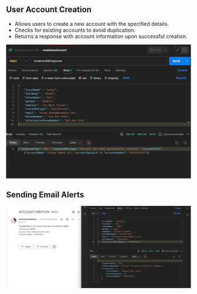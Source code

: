 ## User Account Creation
- Allows users to create a new account with the specified details.
- Checks for existing accounts to avoid duplication.
- Returns a response with account information upon successful creation.

![User Account Creation](images/user_account_creation.png)

## Sending Email Alerts

![Email Alert](images/send_mail_alert.png)
